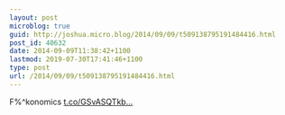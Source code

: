 ```yaml
---
layout: post
microblog: true
guid: http://joshua.micro.blog/2014/09/09/t509138795191484416.html
post_id: 40632
date: 2014-09-09T11:38:42+1100
lastmod: 2019-07-30T17:41:46+1100
type: post
url: /2014/09/09/t509138795191484416.html
---
```

F%^konomics [t.co/GSvASQTkb...](http://t.co/GSvASQTkbq)
